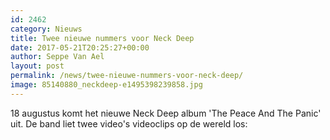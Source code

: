 ```yaml
---
id: 2462
category: Nieuws
title: Twee nieuwe nummers voor Neck Deep
date: 2017-05-21T20:25:27+00:00
author: Seppe Van Ael
layout: post
permalink: /news/twee-nieuwe-nummers-voor-neck-deep/
image: 85140880_neckdeep-e1495398239858.jpg
---
```

18 augustus komt het nieuwe Neck Deep album 'The Peace And The Panic' uit. De band liet twee video's videoclips op de wereld los:

&nbsp;